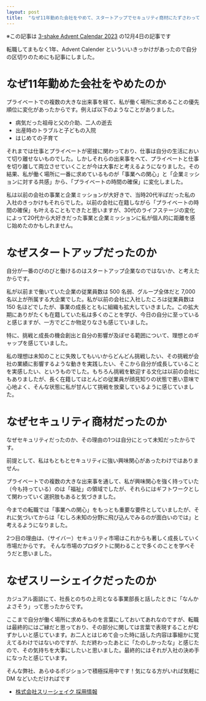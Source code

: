 ```yaml
---
layout: post
title:  "なぜ11年勤めた会社をやめて、スタートアップでセキュリティ商材にたずさわっているのか"
---
```


※この記事は [3-shake Advent Calendar 2023](https://qiita.com/advent-calendar/2023/3-shake) の12月4日の記事です

転職してまもなく1年、Advent Calender といういいきっかけがあったので自分の区切りのためにも記事にしました。

# なぜ11年勤めた会社をやめたのか

プライベートでの複数の大きな出来事を経て、私が働く場所に求めることの優先順位に変化があったからです。例えば以下のようなことがありました。

- 病気だった祖母と父の介助、二人の逝去
- 出産時のトラブルと子どもの入院
- はじめての子育て

それまでは仕事とプライベートが密接に関わっており、仕事は自分の生活において切り離せないものでした。しかしそれらの出来事をへて、プライペートと仕事を切り離して両立させていくことが今は大事だと考えるようになりました。その結果、私が働く場所に一番に求めているものが「事業への関心」と「企業ミッションに対する共感」から、「プライベートの時間の確保」に変化しました。

私は以前の会社の事業と企業ミッションが大好きで、当時20代半ばだった私の入社のきっかけもそれらでした。以前の会社に在籍しながら「プライベートの時間の確保」も叶えることもできたと思いますが、30代のライフステージの変化によって20代から大好きだった事業と企業ミッションに私が個人的に距離を感じ始めたのかもしれません。

# なぜスタートアップだったのか

自分が一番のびのびと働けるのはスタートアップ企業なのではないか、と考えたからです。

私が以前まで働いていた企業の従業員数は 500 名弱、グループ全体だと 7,000 名以上が所属する大企業でした。私が以前の会社に入社したころは従業員数は 150 名ほどでしたが、事業の成長とともに組織も拡大していきました。この拡大期にありがたくも在籍していた私は多くのことを学び、今日の自分に至っていると感じますが、一方でどこか物足りなさも感じていました。

特に、挑戦と成長の機会創出と自分の影響が及ぼせる範囲について、理想とのギャップを感じていました。

私の理想は未知のことに失敗してもいいからどんどん挑戦したい、その挑戦が会社の業績に影響するような動きを実践したい、そこから自分が成長していることを実感したい、というものでした。もちろん挑戦を歓迎する文化は以前の会社にもありましたが、長く在籍してほとんどの従業員が顔見知りの状態で悪い意味で心地よく、そんな状態に私が甘んじて挑戦を放棄しているように感じていました。

# なぜセキュリティ商材だったのか

なぜセキュリティだったのか、その理由の1つは自分にとって未知だったからです。

前提として、私はもともとセキュリティに強い興味関心があったわけではありません。

プライベートでの複数の大きな出来事を通して、私が興味関心を強く持っていた（今も持っている）のは「福祉」の領域でしたが、それらにはギフトワークとして関わっていく選択肢もあると気づきました。

今までの転職では「事業への関心」をもっとも重要な要件としていましたが、それに気づいてからは「むしろ未知の分野に飛び込んでみるのが面白いのでは」と考えるようになりました。

2つ目の理由は、（サイバー）セキュリティ市場はこれからも著しく成長していく市場だからです。
そんな市場のプロダクトに関わることで多くのことを学べそうだと思いました。

# なぜスリーシェイクだったのか

カジュアル面談にて、社長とのちの上司となる事業部長と話したときに「なんかよさそう」って思ったからです。

ここまで自分が働く場所に求めるものを言葉にしておいてあれなのですが、転職は最終的にはご縁だと思っており、その部分に関しては言葉で表現することがむずかしいと感じています。お二人とはじめて会った時に話した内容は事細かに覚えてるわけではないのですが、ただ終わったあとに「たのしかったな」と感じたので、その気持ちを大事にしたいと思いました。最終的にはそれが入社の決め手になったと感じています。

そんな弊社、あらゆるポジションで積極採用中です！気になる方がいれば気軽に DM などいただければです

* [株式会社スリーシェイク 採用情報](https://jobs-3-shake.com/)